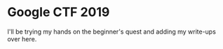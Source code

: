 # Google CTF 2019

I'll be trying my hands on the beginner's quest and adding my write-ups over here.